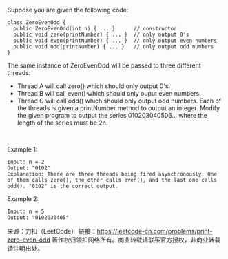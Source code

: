 Suppose you are given the following code:

    class ZeroEvenOdd {
      public ZeroEvenOdd(int n) { ... }      // constructor
      public void zero(printNumber) { ... }  // only output 0's
      public void even(printNumber) { ... }  // only output even numbers
      public void odd(printNumber) { ... }   // only output odd numbers
    }
The same instance of ZeroEvenOdd will be passed to three different threads:

* Thread A will call zero() which should only output 0's.
* Thread B will call even() which should only ouput even numbers.
* Thread C will call odd() which should only output odd numbers.
Each of the threads is given a printNumber method to output an integer. Modify the given program to output the series 010203040506... where the length of the series must be 2n.

 

Example 1:

    Input: n = 2
    Output: "0102"
    Explanation: There are three threads being fired asynchronously. One of them calls zero(), the other calls even(), and the last one calls odd(). "0102" is the correct output.
Example 2:

    Input: n = 5
    Output: "0102030405"

来源：力扣（LeetCode）
链接：https://leetcode-cn.com/problems/print-zero-even-odd
著作权归领扣网络所有。商业转载请联系官方授权，非商业转载请注明出处。
